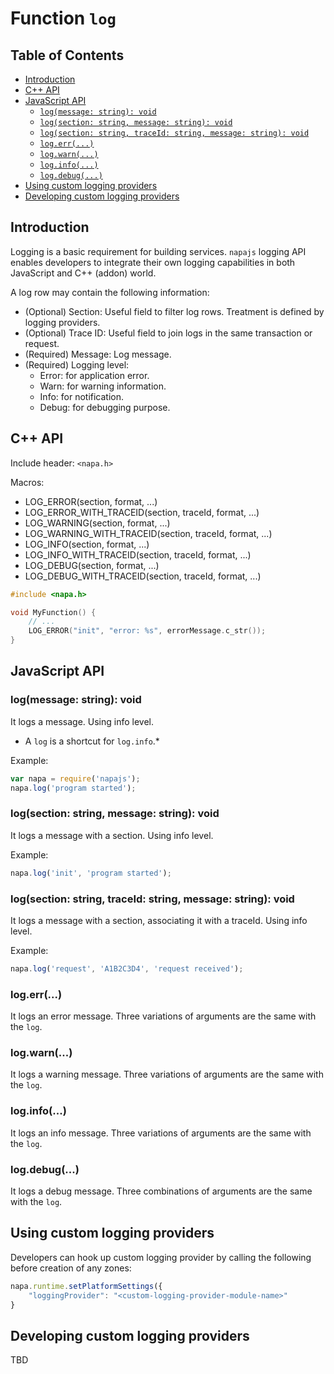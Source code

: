 # Function `log`

## Table of Contents
- [Introduction](#intro)
- [C++ API](#cpp-api)
- [JavaScript API](#js-api)
    - [`log(message: string): void`](#log)
    - [`log(section: string, message: string): void`](#log-with-section)
    - [`log(section: string, traceId: string, message: string): void`](#log-with-traceid)
    - [`log.err(...)`](#log-err)
    - [`log.warn(...)`](#log-warn)
    - [`log.info(...)`](#log-info)
    - [`log.debug(...)`](#log-debug)
- [Using custom logging providers](#use-custom-providers)
- [Developing custom logging providers](#develop-custom-providers)

## <a name="intro"></a> Introduction
Logging is a basic requirement for building services. `napajs` logging API enables developers to integrate their own logging capabilities in both JavaScript and C++ (addon) world.

A log row may contain the following information:
- (Optional) Section: Useful field to filter log rows. Treatment is defined by logging providers.
- (Optional) Trace ID: Useful field to join logs in the same transaction or request.
- (Required) Message: Log message.
- (Required) Logging level: 
    - Error: for application error.
    - Warn: for warning information.
    - Info: for notification. 
    - Debug: for debugging purpose.

## <a name="cpp-api"></a> C++ API
Include header: `<napa.h>`

Macros:
- LOG_ERROR(section, format, ...)
- LOG_ERROR_WITH_TRACEID(section, traceId, format, ...)
- LOG_WARNING(section, format, ...)
- LOG_WARNING_WITH_TRACEID(section, traceId, format, ...)
- LOG_INFO(section, format, ...)
- LOG_INFO_WITH_TRACEID(section, traceId, format, ...)
- LOG_DEBUG(section, format, ...)
- LOG_DEBUG_WITH_TRACEID(section, traceId, format, ...)

```cpp
#include <napa.h>

void MyFunction() {
    // ...
    LOG_ERROR("init", "error: %s", errorMessage.c_str());
}
```

## <a name="js-api"></a> JavaScript API

### <a name="log"></a> log(message: string): void
It logs a message. Using info level. 

* A `log` is a shortcut for `log.info`.*

Example:
```js
var napa = require('napajs');
napa.log('program started');
```

### <a name="log-with-section"></a> log(section: string, message: string): void
It logs a message with a section. Using info level. 

Example:
```js
napa.log('init', 'program started');
```

### <a name="log-with-traceid"></a> log(section: string, traceId: string, message: string): void
It logs a message with a section, associating it with a traceId. Using info level.

Example:
```js
napa.log('request', 'A1B2C3D4', 'request received');
```
### <a name="log-err"></a> log.err(...)
It logs an error message. Three variations of arguments are the same with the `log`.

### <a name="log-warn"></a> log.warn(...)
It logs a warning message. Three variations of arguments are the same with the `log`.

### <a name="log-info"></a>log.info(...)
It logs an info message. Three variations of arguments are the same with the `log`.

### <a name="log-debug"></a> log.debug(...)
It logs a debug message. Three combinations of arguments are the same with the `log`.

## <a name="use-custom-providers"></a> Using custom logging providers
Developers can hook up custom logging provider by calling the following before creation of any zones:
```js
napa.runtime.setPlatformSettings({
    "loggingProvider": "<custom-logging-provider-module-name>"
}
```
## <a name="develop-custom-providers"></a> Developing custom logging providers
TBD
